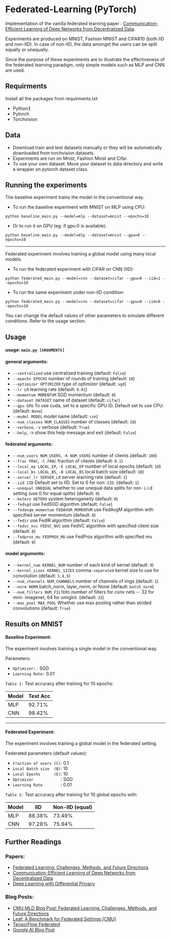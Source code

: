 # Federated-Learning (PyTorch)

Implementation of the vanilla federated learning paper : [Communication-Efficient Learning of Deep Networks from Decentralized Data](https://arxiv.org/abs/1602.05629).


Experiments are produced on MNIST, Fashion MNIST and CIFAR10 (both IID and non-IID). In case of non-IID, the data amongst the users can be split equally or unequally.

Since the purpose of these experiments are to illustrate the effectiveness of the federated learning paradigm, only simple models such as MLP and CNN are used.

## Requirments
Install all the packages from requirments.txt
* Python3
* Pytorch
* Torchvision

## Data
* Download train and test datasets manually or they will be automatically downloaded from torchvision datasets.
* Experiments are run on Mnist, Fashion Mnist and Cifar.
* To use your own dataset: Move your dataset to data directory and write a wrapper on pytorch dataset class.

## Running the experiments
The baseline experiment trains the model in the conventional way.

* To run the baseline experiment with MNIST on MLP using CPU:
```
python baseline_main.py --model=mlp --dataset=mnist --epochs=10
```
* Or to run it on GPU (eg: if gpu:0 is available):
```
python baseline_main.py --model=mlp --dataset=mnist --gpu=0 --epochs=10
```
-----

Federated experiment involves training a global model using many local models.

* To run the federated experiment with CIFAR on CNN (IID):
```
python federated_main.py --model=cnn --dataset=cifar --gpu=0 --iid=1 --epochs=10
```
* To run the same experiment under non-IID condition:
```
python federated_main.py --model=cnn --dataset=cifar --gpu=0 --iid=0 --epochs=10
```

You can change the default values of other parameters to simulate different conditions. Refer to the usage section.

## Usage
#### usage: ```main.py [ARGUMENTS]```

#### general arguments:
* ```--centralized```         use centralized training (default: ```False```)
* ```--epochs EPOCHS```       number of rounds of training (default: ```10```)
* ```--optimizer OPTIMIZER```
                        type of optimizer (default: ```sgd```)
* ```--lr LR```               learning rate (default: ```0.01```)
* ```--momentum MOMENTUM```   SGD momentum (default: ```0```)
* ```--dataset DATASET```     name of dataset (default: ```cifar```)
* ```--gpu GPU```             To use cuda, set to a specific GPU ID. Default set to
                        use CPU. (default: ```None```)
* ```--model MODEL```         model name (default: ```cnn```)
* ```--num_classes NUM_CLASSES```
                        number of classes (default: ```10```)
* ```--verbose```, ```-v```         verbose (default: ```True```)
* ```--help```, ```-h```            show this help message and exit (default: ```False```)

#### federated arguments:
* ```--num_users NUM_USERS```, ```-K NUM_USERS```
                        number of clients (default: ```100```)
* ```--frac FRAC```, ```-C FRAC```  fraction of clients (default: ```0.1```)
* ```--local_ep LOCAL_EP```, ```-E LOCAL_EP```
                        number of local epochs (default: ```10```)
* ```--local_bs LOCAL_BS```, ```-B LOCAL_BS```
                        local batch size (default: ```10```)
* ```--server_lr SERVER_LR```
                        server learning rate (default: ```1```)
* ```--iid IID```             Default set to IID. Set to 0 for non```-IID```. (default: ```1```)
* ```--unequal UNEQUAL```     whether to use unequal data splits for non```-i```.i.d
                        setting (use 0 for equal splits) (default: ```0```)
* ```--hetero HETERO```       system heterogeneity (default: ```0```)
* ```--fedsgd```              use FedSGD algorithm (default: ```False```)
* ```--fedavgm_momentum FEDAVGM_MOMENTUM```
                        use FedAvgM algorithm with specified server momentum
                        (default: ```0```)
* ```--fedir```               use FedIR algorithm (default: ```False```)
* ```--fedvc_nvc FEDVC_NVC```
                        use FedVC algorithm with specified client size
                        (default: ```0```)
* ```--fedprox_mu FEDPROX_MU```
                        use FedProx algorithm with specified mu (default: ```0```)

#### model arguments:
* ```--kernel_num KERNEL_NUM```
                        number of each kind of kernel (default: ```9```)
* ```--kernel_sizes KERNEL_SIZES```
                        comma```-separated``` kernel size to use for convolution
                        (default: ```3,4,5```)
* ```--num_channels NUM_CHANNELS```
                        number of channels of imgs (default: ```1```)
* ```--norm NORM```           batch_norm, layer_norm, or None (default: ```batch_norm```)
* ```--num_filters NUM_FILTERS```
                        number of filters for conv nets -- 32 for mini-
                        imagenet, 64 for omiglot. (default: ```32```)
* ```--max_pool MAX_POOL```   Whether use max pooling rather than strided
                        convolutions (default: ```True```)

## Results on MNIST
#### Baseline Experiment:
The experiment involves training a single model in the conventional way.

Parameters: <br />
* ```Optimizer:```    : SGD 
* ```Learning Rate:``` 0.01

```Table 1:``` Test accuracy after training for 10 epochs:

| Model | Test Acc |
| ----- | -----    |
|  MLP  |  92.71%  |
|  CNN  |  98.42%  |

----

#### Federated Experiment:
The experiment involves training a global model in the federated setting.

Federated parameters (default values):
* ```Fraction of users (C)```: 0.1 
* ```Local Batch size  (B)```: 10 
* ```Local Epochs      (E)```: 10 
* ```Optimizer            ```: SGD 
* ```Learning Rate        ```: 0.01 <br />

```Table 2:``` Test accuracy after training for 10 global epochs with:

| Model |    IID   | Non-IID (equal)|
| ----- | -----    |----            |
|  MLP  |  88.38%  |     73.49%     |
|  CNN  |  97.28%  |     75.94%     |


## Further Readings
### Papers:
* [Federated Learning: Challenges, Methods, and Future Directions](https://arxiv.org/abs/1908.07873)
* [Communication-Efficient Learning of Deep Networks from Decentralized Data](https://arxiv.org/abs/1602.05629)
* [Deep Learning with Differential Privacy](https://arxiv.org/abs/1607.00133)

### Blog Posts:
* [CMU MLD Blog Post: Federated Learning: Challenges, Methods, and Future Directions](https://blog.ml.cmu.edu/2019/11/12/federated-learning-challenges-methods-and-future-directions/)
* [Leaf: A Benchmark for Federated Settings (CMU)](https://leaf.cmu.edu/)
* [TensorFlow Federated](https://www.tensorflow.org/federated)
* [Google AI Blog Post](https://ai.googleblog.com/2017/04/federated-learning-collaborative.html)
